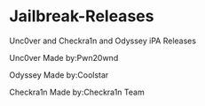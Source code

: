 # Jailbreak-Releases
Unc0ver and Checkra1n and Odyssey iPA Releases 







































Unc0ver Made by:Pwn20wnd

Odyssey Made by:Coolstar

Checkra1n  Made by:Checkra1n Team
